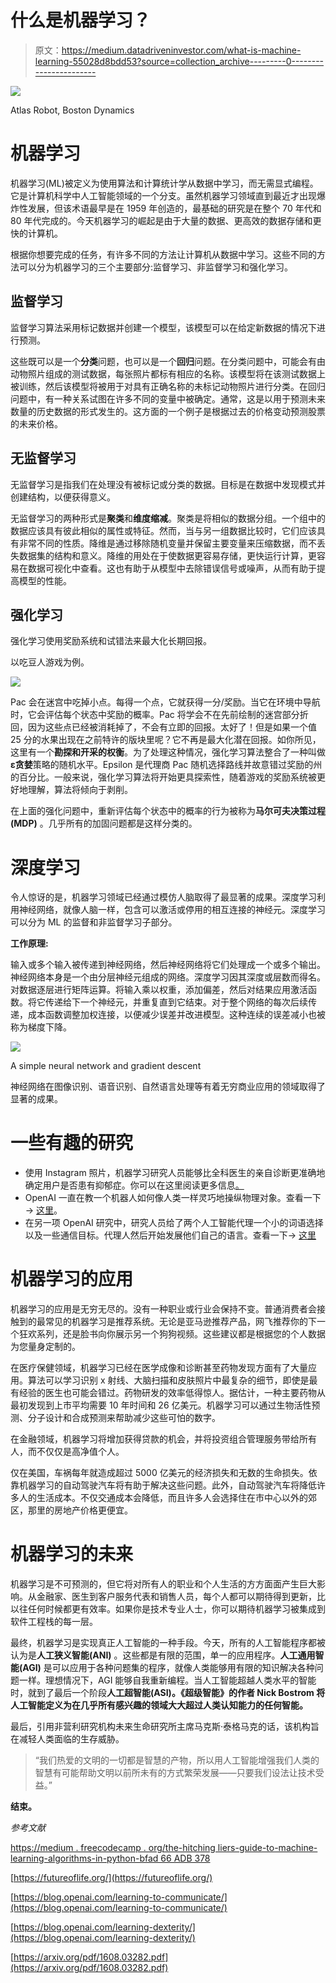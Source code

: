 # 什么是机器学习？

> 原文：<https://medium.datadriveninvestor.com/what-is-machine-learning-55028d8bdd53?source=collection_archive---------0----------------------->

![](img/3c8549be5c465f0f59895f6a66162c81.png)

Atlas Robot, Boston Dynamics

# **机器学习**

机器学习(ML)被定义为使用算法和计算统计学从数据中学习，而无需显式编程。它是计算机科学中人工智能领域的一个分支。虽然机器学习领域直到最近才出现爆炸性发展，但该术语最早是在 1959 年创造的，最基础的研究是在整个 70 年代和 80 年代完成的。今天机器学习的崛起是由于大量的数据、更高效的数据存储和更快的计算机。

根据你想要完成的任务，有许多不同的方法让计算机从数据中学习。这些不同的方法可以分为机器学习的三个主要部分:监督学习、非监督学习和强化学习。

## **监督学习**

监督学习算法采用标记数据并创建一个模型，该模型可以在给定新数据的情况下进行预测。

这些既可以是一个**分类**问题，也可以是一个**回归**问题。在分类问题中，可能会有由动物照片组成的测试数据，每张照片都标有相应的名称。该模型将在该测试数据上被训练，然后该模型将被用于对具有正确名称的未标记动物照片进行分类。在回归问题中，有一种关系试图在许多不同的变量中被确定。通常，这是以用于预测未来数量的历史数据的形式发生的。这方面的一个例子是根据过去的价格变动预测股票的未来价格。

## **无监督学习**

无监督学习是指我们在处理没有被标记或分类的数据。目标是在数据中发现模式并创建结构，以便获得意义。

无监督学习的两种形式是**聚类**和**维度缩减**。聚类是将相似的数据分组。一个组中的数据应该具有彼此相似的属性或特征。然而，当与另一组数据比较时，它们应该具有非常不同的性质。降维是通过移除随机变量并保留主要变量来压缩数据，而不丢失数据集的结构和意义。降维的用处在于使数据更容易存储，更快运行计算，更容易在数据可视化中查看。这也有助于从模型中去除错误信号或噪声，从而有助于提高模型的性能。

## **强化学习**

强化学习使用奖励系统和试错法来最大化长期回报。

以吃豆人游戏为例。

![](img/0c7e62218bfd1e9cf500ca879aaf1bf7.png)

Pac 会在迷宫中吃掉小点。每得一个点，它就获得一分/奖励。当它在环境中导航时，它会评估每个状态中奖励的概率。Pac 将学会不在先前绘制的迷宫部分折回，因为这些点已经被消耗掉了，不会有立即的回报。太好了！但是如果一个值 25 分的水果出现在之前特许的版块里呢？它不再是最大化潜在回报。如你所见，这里有一个**勘探和开采的权衡**。为了处理这种情况，强化学习算法整合了一种叫做**ε贪婪**策略的随机水平。Epsilon 是代理商 Pac 随机选择路线并故意错过奖励的州的百分比。一般来说，强化学习算法将开始更具探索性，随着游戏的奖励系统被更好地理解，算法将倾向于剥削。

在上面的强化问题中，重新评估每个状态中的概率的行为被称为**马尔可夫决策过程(MDP)** 。几乎所有的加固问题都是这样分类的。

# **深度学习**

令人惊讶的是，机器学习领域已经通过模仿人脑取得了最显著的成果。深度学习利用神经网络，就像人脑一样，包含可以激活或停用的相互连接的神经元。深度学习可以分为 ML 的监督和非监督学习子部分。

**工作原理:**

输入或多个输入被传递到神经网络，然后神经网络将它们处理成一个或多个输出。神经网络本身是一个由分层神经元组成的网络。深度学习因其深度或层数而得名。对数据逐层进行矩阵运算。将输入乘以权重，添加偏差，然后对结果应用激活函数。将它传递给下一个神经元，并重复直到它结束。对于整个网络的每次后续传递，成本函数调整加权连接，以便减少误差并改进模型。这种连续的误差减小也被称为梯度下降。

![](img/931ac5a1461e4bfd011255cd01f28e21.png)

A simple neural network and gradient descent

神经网络在图像识别、语音识别、自然语言处理等有着无穷商业应用的领域取得了显著的成果。

# **一些有趣的研究**

*   使用 Instagram 照片，机器学习研究人员能够比全科医生的亲自诊断更准确地确定用户是否患有抑郁症。你可以在这里阅读更多信息[。](https://arxiv.org/pdf/1608.03282.pdf)
*   OpenAI 一直在教一个机器人如何像人类一样灵巧地操纵物理对象。查看一下→ [这里](https://blog.openai.com/learning-dexterity/)。
*   在另一项 OpenAI 研究中，研究人员给了两个人工智能代理一个小的词语选择以及一些通信目标。代理人然后开始发展他们自己的语言。查看一下→ [这里](https://blog.openai.com/learning-to-communicate/)

# **机器学习的应用**

机器学习的应用是无穷无尽的。没有一种职业或行业会保持不变。普通消费者会接触到的最常见的机器学习是推荐系统。无论是亚马逊推荐产品，网飞推荐你的下一个狂欢系列，还是脸书向你展示另一个狗狗视频。这些建议都是根据您的个人数据为您量身定制的。

在医疗保健领域，机器学习已经在医学成像和诊断甚至药物发现方面有了大量应用。算法可以学习识别 x 射线、大脑扫描和皮肤照片中最复杂的细节，即使是最有经验的医生也可能会错过。药物研发的效率低得惊人。据估计，一种主要药物从最初发现到上市平均需要 10 年时间和 26 亿美元。机器学习可以通过生物活性预测、分子设计和合成预测来帮助减少这些可怕的数字。

在金融领域，机器学习将增加获得贷款的机会，并将投资组合管理服务带给所有人，而不仅仅是高净值个人。

仅在美国，车祸每年就造成超过 5000 亿美元的经济损失和无数的生命损失。依靠机器学习的自动驾驶汽车将有助于解决这些问题。此外，自动驾驶汽车将降低许多人的生活成本。不仅交通成本会降低，而且许多人会选择住在市中心以外的郊区，那里的房地产价格更便宜。

# 机器学习的未来

机器学习是不可预测的，但它将对所有人的职业和个人生活的方方面面产生巨大影响。从金融家、医生到客户服务代表和销售人员，每个人都可以期待得到更新，比以往任何时候都更有效率。如果你是技术专业人士，你可以期待机器学习被集成到软件工程栈的每一层。

最终，机器学习是实现真正人工智能的一种手段。今天，所有的人工智能程序都被认为是**人工狭义智能(ANI)** 。这些都是有限的范围，单一的应用程序。**人工通用智能(AGI)** 是可以应用于各种问题集的程序，就像人类能够用有限的知识解决各种问题一样。理想情况下，AGI 能够自我重新编程。当人工智能超越人类水平的智能时，就到了最后一个阶段**人工超智能(ASI)。《超级智能》的作者 Nick Bostrom 将人工智能定义为在几乎所有感兴趣的领域大大超过人类认知能力的任何智能。**

最后，引用非营利研究机构未来生命研究所主席马克斯·泰格马克的话，该机构旨在减轻人类面临的生存威胁。

> “我们热爱的文明的一切都是智慧的产物，所以用人工智能增强我们人类的智慧有可能帮助文明以前所未有的方式繁荣发展——只要我们设法让技术受益。”

**结束。**

*参考文献*

[https://medium . freecodecamp . org/the-hitching liers-guide-to-machine-learning-algorithms-in-python-bfad 66 ADB 378](https://medium.freecodecamp.org/the-hitchhikers-guide-to-machine-learning-algorithms-in-python-bfad66adb378)

[https://futureoflife.org/](https://futureoflife.org/)

[https://blog.openai.com/learning-to-communicate/](https://blog.openai.com/learning-to-communicate/)

[https://blog.openai.com/learning-dexterity/](https://blog.openai.com/learning-dexterity/)

[https://arxiv.org/pdf/1608.03282.pdf](https://arxiv.org/pdf/1608.03282.pdf)